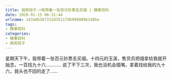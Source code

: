 ```yaml
---
title: 搞笑段子->我带着一张百元钞票去买烟 | 糗事百科
date: 2020-01-15 06:31:44
urlname: 143a0b167152d35117db996989b1d8be
tags: 
- 糗事百科
categories:
- 糗事百科
- 搞笑段子
---
```

星期天下午，我带着一张百元钞票去买烟，十四元的玉溪，售货员把烟拿给我就开始念，一百找九十六………… 说了不下三次，我也没机会插嘴，拿着找给我的九十六，我头也不回的走了……


